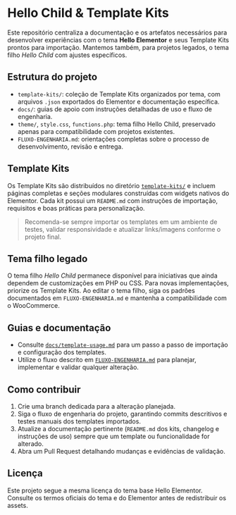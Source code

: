 # Hello Child & Template Kits

Este repositório centraliza a documentação e os artefatos necessários para desenvolver experiências com o tema **Hello Elementor** e seus Template Kits prontos para importação. Mantemos também, para projetos legados, o tema filho *Hello Child* com ajustes específicos.

## Estrutura do projeto

- `template-kits/`: coleção de Template Kits organizados por tema, com arquivos `.json` exportados do Elementor e documentação específica.
- `docs/`: guias de apoio com instruções detalhadas de uso e fluxo de engenharia.
- `theme/`, `style.css`, `functions.php`: tema filho Hello Child, preservado apenas para compatibilidade com projetos existentes.
- `FLUXO-ENGENHARIA.md`: orientações completas sobre o processo de desenvolvimento, revisão e entrega.

## Template Kits

Os Template Kits são distribuídos no diretório [`template-kits/`](template-kits/README.md) e incluem páginas completas e seções modulares construídas com widgets nativos do Elementor. Cada kit possui um `README.md` com instruções de importação, requisitos e boas práticas para personalização.

> Recomenda-se sempre importar os templates em um ambiente de testes, validar responsividade e atualizar links/imagens conforme o projeto final.

## Tema filho legado

O tema filho *Hello Child* permanece disponível para iniciativas que ainda dependem de customizações em PHP ou CSS. Para novas implementações, priorize os Template Kits. Ao editar o tema filho, siga os padrões documentados em `FLUXO-ENGENHARIA.md` e mantenha a compatibilidade com o WooCommerce.

## Guias e documentação

- Consulte [`docs/template-usage.md`](docs/template-usage.md) para um passo a passo de importação e configuração dos templates.
- Utilize o fluxo descrito em [`FLUXO-ENGENHARIA.md`](FLUXO-ENGENHARIA.md) para planejar, implementar e validar qualquer alteração.

## Como contribuir

1. Crie uma branch dedicada para a alteração planejada.
2. Siga o fluxo de engenharia do projeto, garantindo commits descritivos e testes manuais dos templates importados.
3. Atualize a documentação pertinente (`README.md` dos kits, changelog e instruções de uso) sempre que um template ou funcionalidade for alterado.
4. Abra um Pull Request detalhando mudanças e evidências de validação.

## Licença

Este projeto segue a mesma licença do tema base Hello Elementor. Consulte os termos oficiais do tema e do Elementor antes de redistribuir os assets.
